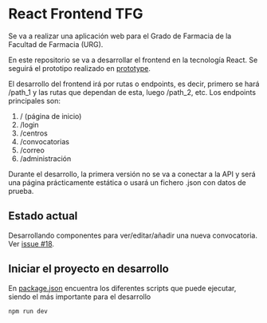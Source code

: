 # React Frontend TFG

Se va a realizar una aplicación web para el Grado de Farmacia
de la Facultad de Farmacia (URG).

En este repositorio se va a desarrollar el frontend en la tecnología
React. Se seguirá el prototipo realizado en [prototype](./prototype/README.md).

El desarrollo del frontend irá por rutas o endpoints, es decir, primero
se hará /path_1 y las rutas que dependan de esta, luego /path_2, etc.
Los endpoints principales son:

1. / (página de inicio)
2. /login
3. /centros
4. /convocatorias
5. /correo
6. /administración

Durante el desarrollo, la primera versión no se va a conectar a la API y será
una página prácticamente estática o usará un fichero .json con datos de prueba.

## Estado actual

Desarrollando componentes para ver/editar/añadir una nueva convocatoria.
Ver [issue #18](https://github.com/JoseCarlosPPK/frontend_tfg/issues/18).

## Iniciar el proyecto en desarrollo

En [package.json](./package.json) encuentra los diferentes scripts que puede
ejecutar, siendo el más importante para el desarrollo

```
npm run dev
```
